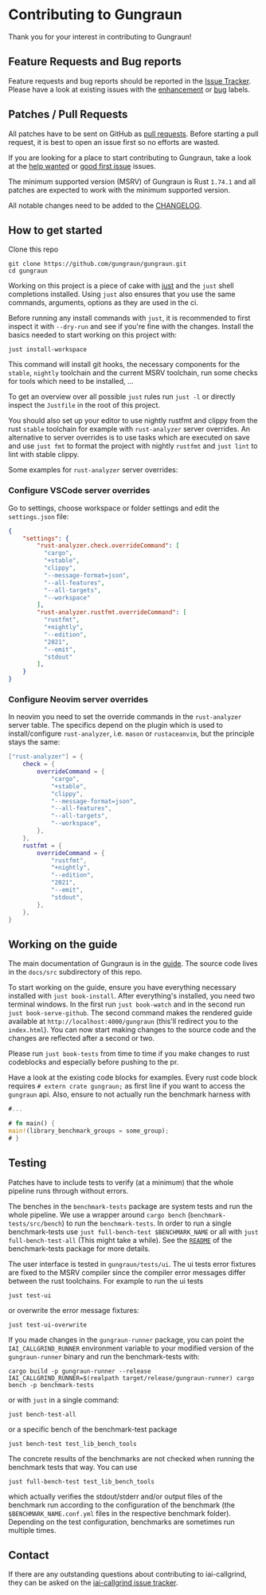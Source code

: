 <!-- spell-checker: ignore readlink -->

# Contributing to Gungraun

Thank you for your interest in contributing to Gungraun!

## Feature Requests and Bug reports

Feature requests and bug reports should be reported in the [Issue
Tracker](https://github.com/gungraun/gungraun/issues). Please have a
look at existing issues with the
[enhancement](https://github.com/gungraun/gungraun/issues?q=is%3Aissue+is%3Aopen+label%3Aenhancement)
or
[bug](https://github.com/gungraun/gungraun/issues?q=is%3Aissue+is%3Aopen+label%3Abug)
labels.

## Patches / Pull Requests

All patches have to be sent on GitHub as [pull
requests](https://github.com/gungraun/gungraun/pulls). Before starting
a pull request, it is best to open an issue first so no efforts are wasted.

If you are looking for a place to start contributing to Gungraun, take a
look at the [help
wanted](https://github.com/gungraun/gungraun/labels/help%20wanted) or
[good first
issue](https://github.com/gungraun/gungraun/labels/good%20first%20issue)
issues.

The minimum supported version (MSRV) of Gungraun is Rust `1.74.1` and all
patches are expected to work with the minimum supported version.

All notable changes need to be added to the
[CHANGELOG](https://github.com/gungraun/gungraun/blob/4f29964c153a2dd20283fb1502db3de630148629/CHANGELOG.md).

## How to get started

Clone this repo

```shell
git clone https://github.com/gungraun/gungraun.git
cd gungraun
```

Working on this project is a piece of cake with
[just](https://github.com/casey/just) and the `just` shell completions
installed. Using `just` also ensures that you use the same commands, arguments,
options as they are used in the ci.

Before running any install commands with `just`, it is recommended to first
inspect it with `--dry-run` and see if you're fine with the changes. Install the
basics needed to start working on this project with:

```shell
just install-workspace
```

This command will install git hooks, the necessary components for the `stable`,
`nightly` toolchain and the current MSRV toolchain, run some checks for tools
which need to be installed, ...

To get an overview over all possible `just` rules run `just -l` or directly
inspect the `Justfile` in the root of this project.

You should also set up your editor to use nightly rustfmt and clippy from the
rust `stable` toolchain for example with `rust-analyzer` server overrides. An
alternative to server overrides is to use tasks which are executed on save and
use `just fmt` to format the project with nightly `rustfmt` and `just lint` to
lint with stable clippy.

Some examples for `rust-analyzer` server overrides:

### Configure VSCode server overrides

Go to settings, choose workspace or folder settings and edit the `settings.json`
file:

```json
{
    "settings": {
        "rust-analyzer.check.overrideCommand": [
          "cargo",
          "+stable",
          "clippy",
          "--message-format=json",
          "--all-features",
          "--all-targets",
          "--workspace"
        ],
        "rust-analyzer.rustfmt.overrideCommand": [
          "rustfmt",
          "+nightly",
          "--edition",
          "2021",
          "--emit",
          "stdout"
        ],
    }
}
```

### Configure Neovim server overrides

In neovim you need to set the override commands in the `rust-analyzer` server
table. The specifics depend on the plugin which is used to install/configure
`rust-analyzer`, i.e. `mason` or `rustaceanvim`, but the principle stays the
same:

```lua
["rust-analyzer"] = {
    check = {
        overrideCommand = {
            "cargo",
            "+stable",
            "clippy",
            "--message-format=json",
            "--all-features",
            "--all-targets",
            "--workspace",
        },
    },
    rustfmt = {
        overrideCommand = {
            "rustfmt",
            "+nightly",
            "--edition",
            "2021",
            "--emit",
            "stdout",
        },
    },
}
```

## Working on the guide

The main documentation of Gungraun is in the [guide][Guide]. The source
code lives in the `docs/src` subdirectory of this repo.

To start working on the guide, ensure you have everything necessary installed
with `just book-install`. After everything's installed, you need two terminal
windows. In the first run `just book-watch` and in the second run `just
book-serve-github`. The second command makes the rendered guide available at
`http://localhost:4000/gungraun` (this'll redirect you to the
`index.html`). You can now start making changes to the source code and the
changes are reflected after a second or two.

Please run `just book-tests` from time to time if you make changes to rust
codeblocks and especially before pushing to the pr.

Have a look at the existing code blocks for examples. Every rust code block
requires `# extern crate gungraun;` as first line if you want to access the
`gungraun` api. Also, ensure to not actually run the benchmark harness with

```rust
#...

# fn main() {
main!(library_benchmark_groups = some_group);
# }
```

## Testing

Patches have to include tests to verify (at a minimum) that the whole pipeline
runs through without errors.

The benches in the `benchmark-tests` package are system tests and run the whole
pipeline. We use a wrapper around `cargo bench` (`benchmark-tests/src/bench`) to
run the `benchmark-tests`. In order to run a single benchmark-tests use `just
full-bench-test $BENCHMARK_NAME` or all with `just full-bench-test-all` (This
might take a while). See the [`README`](./benchmark-tests/README.md) of the
benchmark-tests package for more details.

The user interface is tested in `gungraun/tests/ui`. The ui tests error
fixtures are fixed to the MSRV compiler since the compiler error messages differ
between the rust toolchains. For example to run the ui tests

```shell
just test-ui
```

or overwrite the error message fixtures:

`just test-ui-overwrite`

If you made changes in the `gungraun-runner` package, you can point the
`IAI_CALLGRIND_RUNNER` environment variable to your modified version of the
`gungraun-runner` binary and run the benchmark-tests with:

```shell
cargo build -p gungraun-runner --release
IAI_CALLGRIND_RUNNER=$(realpath target/release/gungraun-runner) cargo bench -p benchmark-tests
```

or with `just` in a single command:

```shell
just bench-test-all
```

or a specific bench of the benchmark-test package

```shell
just bench-test test_lib_bench_tools
```

The concrete results of the benchmarks are not checked when running the
benchmark tests that way. You can use

```shell
just full-bench-test test_lib_bench_tools
```

which actually verifies the stdout/stderr and/or output files of the benchmark
run according to the configuration of the benchmark (the
`$BENCHMARK_NAME.conf.yml` files in the respective benchmark folder). Depending
on the test configuration, benchmarks are sometimes run multiple times.

## Contact

If there are any outstanding questions about contributing to iai-callgrind, they
can be asked on the [iai-callgrind issue
tracker](https://github.com/gungraun/gungraun/issues).

[Guide]: https://gungraun.github.io/gungraun/
